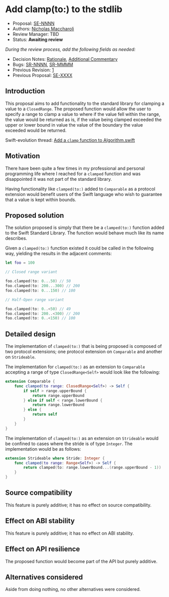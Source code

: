 # Add clamp(to:) to the stdlib

* Proposal: [SE-NNNN](NNNN-filename.md)
* Authors: [Nicholas Maccharoli](https://github.com/Nirma)
* Review Manager: TBD
* Status: **Awaiting review**

*During the review process, add the following fields as needed:*

* Decision Notes: [Rationale](https://lists.swift.org/pipermail/swift-evolution/), [Additional Commentary](https://lists.swift.org/pipermail/swift-evolution/)
* Bugs: [SR-NNNN](https://bugs.swift.org/browse/SR-NNNN), [SR-MMMM](https://bugs.swift.org/browse/SR-MMMM)
* Previous Revision: [1](https://github.com/apple/swift-evolution/blob/...commit-ID.../proposals/NNNN-filename.md)
* Previous Proposal: [SE-XXXX](XXXX-filename.md)

## Introduction

This proposal aims to add functionality to the standard library for clamping a value to a `ClosedRange`.
The proposed function would allow the user to specify a range to clamp a value to where if the value fell within the range, the value would be returned as is, if the value being clamped exceeded the upper or lower bound in value the value of the boundary the value exceeded would be returned.   

Swift-evolution thread: [Add a `clamp` function to Algorithm.swift](https://lists.swift.org/pipermail/swift-evolution/Week-of-Mon-20170306/thread.html#33674)

## Motivation

There have been quite a few times in my professional and personal programming life where I reached for a `clamped` function and was disappointed it was not part of the standard library.

Having functionality like `clamped(to:)` added to `Comparable` as a protocol extension would benefit users of the Swift language who wish
to guarantee that a value is kept within bounds.

## Proposed solution

The solution proposed is simply that there be a `clamped(to:)` function added to the Swift Standard Library.
The function would behave much like its name describes.

Given a `clamped(to:)` function existed it could be called in the following way, yielding the results in the adjacent comments:

```swift
let foo = 100

// Closed range variant

foo.clamped(to: 0...50) // 50
foo.clamped(to: 200...300) // 200
foo.clamped(to: 0...150) // 100

// Half-Open range variant

foo.clamped(to: 0..<50) // 49
foo.clamped(to: 200..<300) // 200
foo.clamped(to: 0..<150) // 100
```

## Detailed design

The implementation of `clamped(to:)` that is being proposed is composed of two protocol extensions; one protocol extension on `Comparable` and another on `Strideable`.

The implementation for `clamped(to:)` as an extension to `Comparable` accepting a range of type `ClosedRange<Self>` would look like the following:

```swift
extension Comparable {
    func clamped(to range: ClosedRange<Self>) -> Self {
        if self > range.upperBound {
            return range.upperBound
        } else if self < range.lowerBound {
            return range.lowerBound
        } else {
            return self
        }
    }
}
```

The implementation of `clamped(to:)` as an extension on `Strideable` would be confined to cases where the stride is of type `Integer`.
The implementation would be as follows:

```swift
extension Strideable where Stride: Integer {
    func clamped(to range: Range<Self>) -> Self {
        return clamped(to: range.lowerBound...(range.upperBound - 1))
    }
}
```

## Source compatibility

This feature is purely additive; it has no effect on source compatibility.

## Effect on ABI stability

This feature is purely additive; it has no effect on ABI stability.

## Effect on API resilience

The proposed function would become part of the API but purely additive.

## Alternatives considered

Aside from doing nothing, no other alternatives were considered.
